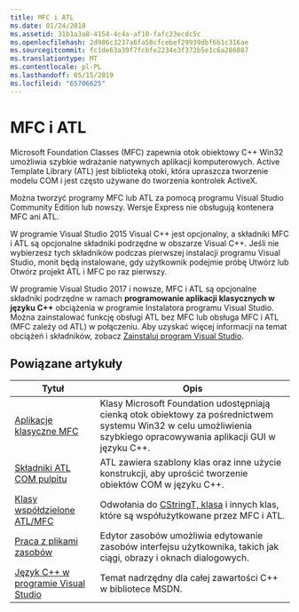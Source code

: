 ```yaml
---
title: MFC i ATL
ms.date: 01/24/2018
ms.assetid: 31b1a3a8-4154-4c4a-af10-fafc23ecdc5c
ms.openlocfilehash: 2d986c3237a6fa58cfcebef29939dbf6b1c316ae
ms.sourcegitcommit: fc1de63a39f7fcbfe2234e3f372b5e1c6a286087
ms.translationtype: MT
ms.contentlocale: pl-PL
ms.lasthandoff: 05/15/2019
ms.locfileid: "65706625"
---
```

# <a name="mfc-and-atl"></a>MFC i ATL

Microsoft Foundation Classes (MFC) zapewnia otok obiektowy C++ Win32 umożliwia szybkie wdrażanie natywnych aplikacji komputerowych. Active Template Library (ATL) jest biblioteką otoki, która upraszcza tworzenie modelu COM i jest często używane do tworzenia kontrolek ActiveX.

Można tworzyć programy MFC lub ATL za pomocą programu Visual Studio Community Edition lub nowszy. Wersje Express nie obsługują kontenera MFC ani ATL.

W programie Visual Studio 2015 Visual C++ jest opcjonalny, a składniki MFC i ATL są opcjonalne składniki podrzędne w obszarze Visual C++. Jeśli nie wybierzesz tych składników podczas pierwszej instalacji programu Visual Studio, monit będą instalowane, gdy użytkownik podejmie próbę Utwórz lub Otwórz projekt ATL i MFC po raz pierwszy.

W programie Visual Studio 2017 i nowsze, MFC i ATL są opcjonalne składniki podrzędne w ramach **programowanie aplikacji klasycznych w języku C++** obciążenia w programie Instalatora programu Visual Studio. Można zainstalować funkcję obsługi ATL bez MFC lub obsługa MFC i ATL (MFC zależy od ATL) w połączeniu. Aby uzyskać więcej informacji na temat obciążeń i składników, zobacz [Zainstaluj program Visual Studio](/visualstudio/install/install-visual-studio).

## <a name="related-articles"></a>Powiązane artykuły

|Tytuł|Opis|
|-----------|-----------------|
|[Aplikacje klasyczne MFC](../mfc/mfc-desktop-applications.md)|Klasy Microsoft Foundation udostępniają cienką otok obiektowy za pośrednictwem systemu Win32 w celu umożliwienia szybkiego opracowywania aplikacji GUI w języku C++.|
|[Składniki ATL COM pulpitu](../atl/atl-com-desktop-components.md)|ATL zawiera szablony klas oraz inne użycie konstrukcji, aby uprościć tworzenie obiektów COM w języku C++.|
|[Klasy współdzielone ATL/MFC](../atl-mfc-shared/atl-mfc-shared-classes.md)|Odwołania do [CStringT, klasa](../atl-mfc-shared/reference/cstringt-class.md) i innych klas, które są współużytkowane przez MFC i ATL.|
|[Praca z plikami zasobów](../windows/working-with-resource-files.md)|Edytor zasobów umożliwia edytowanie zasobów interfejsu użytkownika, takich jak ciągi, obrazy i oknach dialogowych.|
|[Język C++ w programie Visual Studio](../overview/visual-cpp-in-visual-studio.md)|Temat nadrzędny dla całej zawartości C++ w bibliotece MSDN.|